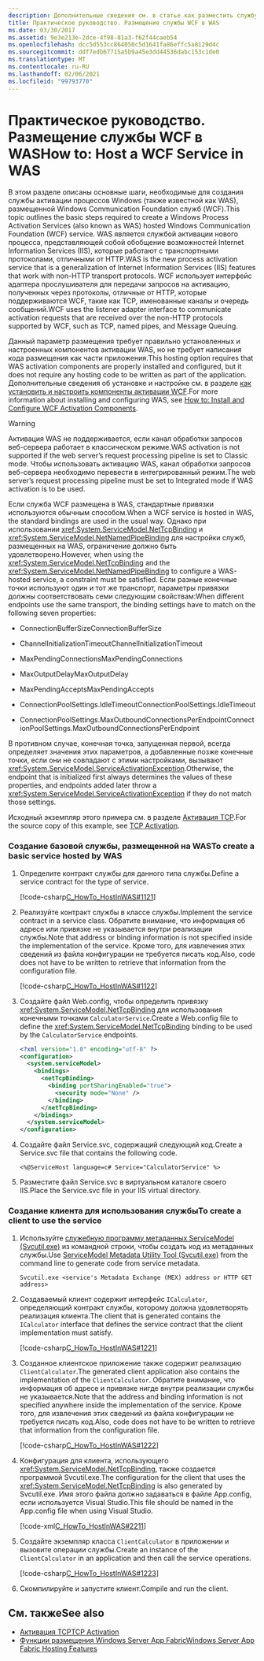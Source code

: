 ```yaml
---
description: Дополнительные сведения см. в статье как разместить службу WCF в WAS.
title: Практическое руководство. Размещение службы WCF в WAS
ms.date: 03/30/2017
ms.assetid: 9e3e213e-2dce-4f98-81a3-f62f44caeb54
ms.openlocfilehash: dcc5d553cc864050c5d1641fa86effc5a8129d4c
ms.sourcegitcommit: ddf7edb67715a5b9a45e3dd44536dabc153c1de0
ms.translationtype: MT
ms.contentlocale: ru-RU
ms.lasthandoff: 02/06/2021
ms.locfileid: "99793770"
---
```

# <a name="how-to-host-a-wcf-service-in-was"></a><span data-ttu-id="8ae2f-103">Практическое руководство. Размещение службы WCF в WAS</span><span class="sxs-lookup"><span data-stu-id="8ae2f-103">How to: Host a WCF Service in WAS</span></span>

<span data-ttu-id="8ae2f-104">В этом разделе описаны основные шаги, необходимые для создания службы активации процессов Windows (также известной как WAS), размещенной Windows Communication Foundation служб (WCF).</span><span class="sxs-lookup"><span data-stu-id="8ae2f-104">This topic outlines the basic steps required to create a Windows Process Activation Services (also known as WAS) hosted Windows Communication Foundation (WCF) service.</span></span> <span data-ttu-id="8ae2f-105">WAS является службой активации нового процесса, представляющей собой обобщение возможностей Internet Information Services (IIS), которые работают с транспортными протоколами, отличными от HTTP.</span><span class="sxs-lookup"><span data-stu-id="8ae2f-105">WAS is the new process activation service that is a generalization of Internet Information Services (IIS) features that work with non-HTTP transport protocols.</span></span> <span data-ttu-id="8ae2f-106">WCF использует интерфейс адаптера прослушивателя для передачи запросов на активацию, полученных через протоколы, отличные от HTTP, которые поддерживаются WCF, такие как TCP, именованные каналы и очередь сообщений.</span><span class="sxs-lookup"><span data-stu-id="8ae2f-106">WCF uses the listener adapter interface to communicate activation requests that are received over the non-HTTP protocols supported by WCF, such as TCP, named pipes, and Message Queuing.</span></span>  
  
 <span data-ttu-id="8ae2f-107">Данный параметр размещения требует правильно установленных и настроенных компонентов активации WAS, но не требует написания кода размещения как части приложения.</span><span class="sxs-lookup"><span data-stu-id="8ae2f-107">This hosting option requires that WAS activation components are properly installed and configured, but it does not require any hosting code to be written as part of the application.</span></span> <span data-ttu-id="8ae2f-108">Дополнительные сведения об установке и настройке см. в разделе [как установить и настроить компоненты активации WCF](how-to-install-and-configure-wcf-activation-components.md).</span><span class="sxs-lookup"><span data-stu-id="8ae2f-108">For more information about installing and configuring WAS, see [How to: Install and Configure WCF Activation Components](how-to-install-and-configure-wcf-activation-components.md).</span></span>  
  
> [!WARNING]
> <span data-ttu-id="8ae2f-109">Активация WAS не поддерживается, если канал обработки запросов веб-сервера работает в классическом режиме.</span><span class="sxs-lookup"><span data-stu-id="8ae2f-109">WAS activation is not supported if the web server’s request processing pipeline is set to Classic mode.</span></span> <span data-ttu-id="8ae2f-110">Чтобы использовать активацию WAS, канал обработки запросов веб-сервера необходимо перевести в интегрированный режим.</span><span class="sxs-lookup"><span data-stu-id="8ae2f-110">The web server’s request processing pipeline must be set to Integrated mode if WAS activation is to be used.</span></span>  
  
 <span data-ttu-id="8ae2f-111">Если служба WCF размещена в WAS, стандартные привязки используются обычным способом.</span><span class="sxs-lookup"><span data-stu-id="8ae2f-111">When a WCF service is hosted in WAS, the standard bindings are used in the usual way.</span></span> <span data-ttu-id="8ae2f-112">Однако при использовании <xref:System.ServiceModel.NetTcpBinding> и <xref:System.ServiceModel.NetNamedPipeBinding> для настройки служб, размещенных на WAS, ограничение должно быть удовлетворено.</span><span class="sxs-lookup"><span data-stu-id="8ae2f-112">However, when using the <xref:System.ServiceModel.NetTcpBinding> and the <xref:System.ServiceModel.NetNamedPipeBinding> to configure a WAS-hosted service, a constraint must be satisfied.</span></span> <span data-ttu-id="8ae2f-113">Если разные конечные точки используют один и тот же транспорт, параметры привязки должны соответствовать семи следующим свойствам:</span><span class="sxs-lookup"><span data-stu-id="8ae2f-113">When different endpoints use the same transport, the binding settings have to match on the following seven properties:</span></span>  
  
- <span data-ttu-id="8ae2f-114">ConnectionBufferSize</span><span class="sxs-lookup"><span data-stu-id="8ae2f-114">ConnectionBufferSize</span></span>  
  
- <span data-ttu-id="8ae2f-115">ChannelInitializationTimeout</span><span class="sxs-lookup"><span data-stu-id="8ae2f-115">ChannelInitializationTimeout</span></span>  
  
- <span data-ttu-id="8ae2f-116">MaxPendingConnections</span><span class="sxs-lookup"><span data-stu-id="8ae2f-116">MaxPendingConnections</span></span>  
  
- <span data-ttu-id="8ae2f-117">MaxOutputDelay</span><span class="sxs-lookup"><span data-stu-id="8ae2f-117">MaxOutputDelay</span></span>  
  
- <span data-ttu-id="8ae2f-118">MaxPendingAccepts</span><span class="sxs-lookup"><span data-stu-id="8ae2f-118">MaxPendingAccepts</span></span>  
  
- <span data-ttu-id="8ae2f-119">ConnectionPoolSettings.IdleTimeout</span><span class="sxs-lookup"><span data-stu-id="8ae2f-119">ConnectionPoolSettings.IdleTimeout</span></span>  
  
- <span data-ttu-id="8ae2f-120">ConnectionPoolSettings.MaxOutboundConnectionsPerEndpoint</span><span class="sxs-lookup"><span data-stu-id="8ae2f-120">ConnectionPoolSettings.MaxOutboundConnectionsPerEndpoint</span></span>  
  
 <span data-ttu-id="8ae2f-121">В противном случае, конечная точка, запущенная первой, всегда определяет значения этих параметров, а добавленные позже конечные точки, если они не совпадают с этими настройками, вызывают <xref:System.ServiceModel.ServiceActivationException>.</span><span class="sxs-lookup"><span data-stu-id="8ae2f-121">Otherwise, the endpoint that is initialized first always determines the values of these properties, and endpoints added later throw a <xref:System.ServiceModel.ServiceActivationException> if they do not match those settings.</span></span>  
  
 <span data-ttu-id="8ae2f-122">Исходный экземпляр этого примера см. в разделе [Активация TCP](../samples/tcp-activation.md).</span><span class="sxs-lookup"><span data-stu-id="8ae2f-122">For the source copy of this example, see [TCP Activation](../samples/tcp-activation.md).</span></span>  
  
### <a name="to-create-a-basic-service-hosted-by-was"></a><span data-ttu-id="8ae2f-123">Создание базовой службы, размещенной на WAS</span><span class="sxs-lookup"><span data-stu-id="8ae2f-123">To create a basic service hosted by WAS</span></span>  
  
1. <span data-ttu-id="8ae2f-124">Определите контракт службы для данного типа службы.</span><span class="sxs-lookup"><span data-stu-id="8ae2f-124">Define a service contract for the type of service.</span></span>  
  
     [!code-csharp[C_HowTo_HostInWAS#1121](../../../../samples/snippets/csharp/VS_Snippets_CFX/c_howto_hostinwas/cs/service.cs#1121)]  
  
2. <span data-ttu-id="8ae2f-125">Реализуйте контракт службы в классе службы.</span><span class="sxs-lookup"><span data-stu-id="8ae2f-125">Implement the service contract in a service class.</span></span> <span data-ttu-id="8ae2f-126">Обратите внимание, что информация об адресе или привязке не указывается внутри реализации службы.</span><span class="sxs-lookup"><span data-stu-id="8ae2f-126">Note that address or binding information is not specified inside the implementation of the service.</span></span> <span data-ttu-id="8ae2f-127">Кроме того, для извлечения этих сведений из файла конфигурации не требуется писать код.</span><span class="sxs-lookup"><span data-stu-id="8ae2f-127">Also, code does not have to be written to retrieve that information from the configuration file.</span></span>  
  
     [!code-csharp[C_HowTo_HostInWAS#1122](../../../../samples/snippets/csharp/VS_Snippets_CFX/c_howto_hostinwas/cs/service.cs#1122)]  
  
3. <span data-ttu-id="8ae2f-128">Создайте файл Web.config, чтобы определить привязку <xref:System.ServiceModel.NetTcpBinding> для использования конечными точками `CalculatorService`.</span><span class="sxs-lookup"><span data-stu-id="8ae2f-128">Create a Web.config file to define the <xref:System.ServiceModel.NetTcpBinding> binding to be used by the `CalculatorService` endpoints.</span></span>  
  
    ```xml  
    <?xml version="1.0" encoding="utf-8" ?>  
    <configuration>  
      <system.serviceModel>  
        <bindings>  
          <netTcpBinding>  
            <binding portSharingEnabled="true">  
              <security mode="None" />  
            </binding>  
          </netTcpBinding>  
        </bindings>  
      </system.serviceModel>  
    </configuration>  
    ```  
  
4. <span data-ttu-id="8ae2f-129">Создайте файл Service.svc, содержащий следующий код.</span><span class="sxs-lookup"><span data-stu-id="8ae2f-129">Create a Service.svc file that contains the following code.</span></span>  
  
   ```aspx-csharp
   <%@ServiceHost language=c# Service="CalculatorService" %>
   ```
  
5. <span data-ttu-id="8ae2f-130">Разместите файл Service.svc в виртуальном каталоге своего IIS.</span><span class="sxs-lookup"><span data-stu-id="8ae2f-130">Place the Service.svc file in your IIS virtual directory.</span></span>  
  
### <a name="to-create-a-client-to-use-the-service"></a><span data-ttu-id="8ae2f-131">Создание клиента для использования службы</span><span class="sxs-lookup"><span data-stu-id="8ae2f-131">To create a client to use the service</span></span>  
  
1. <span data-ttu-id="8ae2f-132">Используйте [служебную программу метаданных ServiceModel (Svcutil.exe)](../servicemodel-metadata-utility-tool-svcutil-exe.md) из командной строки, чтобы создать код из метаданных службы.</span><span class="sxs-lookup"><span data-stu-id="8ae2f-132">Use [ServiceModel Metadata Utility Tool (Svcutil.exe)](../servicemodel-metadata-utility-tool-svcutil-exe.md) from the command line to generate code from service metadata.</span></span>  
  
    ```console
    Svcutil.exe <service's Metadata Exchange (MEX) address or HTTP GET address>
    ```  
  
2. <span data-ttu-id="8ae2f-133">Создаваемый клиент содержит интерфейс `ICalculator`, определяющий контракт службы, которому должна удовлетворять реализация клиента.</span><span class="sxs-lookup"><span data-stu-id="8ae2f-133">The client that is generated contains the `ICalculator` interface that defines the service contract that the client implementation must satisfy.</span></span>  
  
     [!code-csharp[C_HowTo_HostInWAS#1221](../../../../samples/snippets/csharp/VS_Snippets_CFX/c_howto_hostinwas/cs/client.cs#1221)]  
  
3. <span data-ttu-id="8ae2f-134">Созданное клиентское приложение также содержит реализацию `ClientCalculator`.</span><span class="sxs-lookup"><span data-stu-id="8ae2f-134">The generated client application also contains the implementation of the `ClientCalculator`.</span></span> <span data-ttu-id="8ae2f-135">Обратите внимание, что информация об адресе и привязке нигде внутри реализации службы не указывается.</span><span class="sxs-lookup"><span data-stu-id="8ae2f-135">Note that the address and binding information is not specified anywhere inside the implementation of the service.</span></span> <span data-ttu-id="8ae2f-136">Кроме того, для извлечения этих сведений из файла конфигурации не требуется писать код.</span><span class="sxs-lookup"><span data-stu-id="8ae2f-136">Also, code does not have to be written to retrieve that information from the configuration file.</span></span>  
  
     [!code-csharp[C_HowTo_HostInWAS#1222](../../../../samples/snippets/csharp/VS_Snippets_CFX/c_howto_hostinwas/cs/client.cs#1222)]  
  
4. <span data-ttu-id="8ae2f-137">Конфигурация для клиента, использующего <xref:System.ServiceModel.NetTcpBinding>, также создается программой Svcutil.exe.</span><span class="sxs-lookup"><span data-stu-id="8ae2f-137">The configuration for the client that uses the <xref:System.ServiceModel.NetTcpBinding> is also generated by Svcutil.exe.</span></span> <span data-ttu-id="8ae2f-138">Имя этого файла должно задаваться в файле App.config, если используется Visual Studio.</span><span class="sxs-lookup"><span data-stu-id="8ae2f-138">This file should be named in the App.config file when using Visual Studio.</span></span>  
  
     [!code-xml[C_HowTo_HostInWAS#2211](../../../../samples/snippets/csharp/VS_Snippets_CFX/c_howto_hostinwas/common/app.config#2211)]
  
5. <span data-ttu-id="8ae2f-139">Создайте экземпляр класса `ClientCalculator` в приложении и вызовите операции службы.</span><span class="sxs-lookup"><span data-stu-id="8ae2f-139">Create an instance of the `ClientCalculator` in an application and then call the service operations.</span></span>  
  
     [!code-csharp[C_HowTo_HostInWAS#1223](../../../../samples/snippets/csharp/VS_Snippets_CFX/c_howto_hostinwas/cs/client.cs#1223)]  
  
6. <span data-ttu-id="8ae2f-140">Скомпилируйте и запустите клиент.</span><span class="sxs-lookup"><span data-stu-id="8ae2f-140">Compile and run the client.</span></span>  
  
## <a name="see-also"></a><span data-ttu-id="8ae2f-141">См. также</span><span class="sxs-lookup"><span data-stu-id="8ae2f-141">See also</span></span>

- [<span data-ttu-id="8ae2f-142">Активация TCP</span><span class="sxs-lookup"><span data-stu-id="8ae2f-142">TCP Activation</span></span>](../samples/tcp-activation.md)
- <span data-ttu-id="8ae2f-143">[Функции размещения Windows Server App Fabric](/previous-versions/appfabric/ee677189(v=azure.10))</span><span class="sxs-lookup"><span data-stu-id="8ae2f-143">[Windows Server App Fabric Hosting Features](/previous-versions/appfabric/ee677189(v=azure.10))</span></span>
